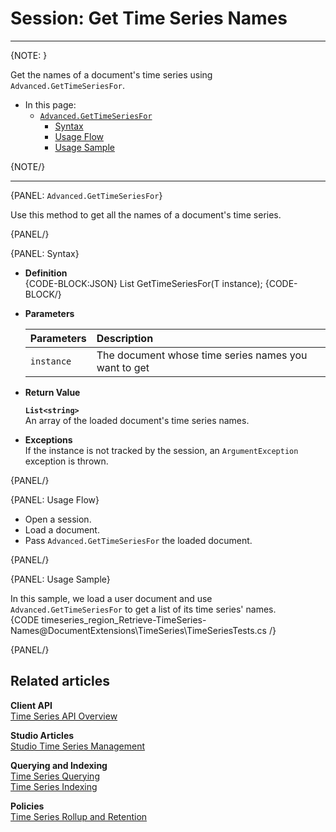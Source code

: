 ﻿# Session: Get Time Series Names

---

{NOTE: }

Get the names of a document's time series using 
`Advanced.GetTimeSeriesFor`.  

* In this page:  
   * [`Advanced.GetTimeSeriesFor`](../../../../../document-extensions/timeseries/client-api/session/get/get-names#advanced.gettimeseriesfor)  
      * [Syntax](../../../../../document-extensions/timeseries/client-api/session/get/get-names#syntax)  
      * [Usage Flow](../../../../../document-extensions/timeseries/client-api/session/get/get-names#usage-flow)  
      * [Usage Sample](../../../../../document-extensions/timeseries/client-api/session/get/get-names#usage-sample)  

{NOTE/}

---

{PANEL: `Advanced.GetTimeSeriesFor`}

Use this method to get all the names of a document's time series.  

{PANEL/}

{PANEL: Syntax}

* **Definition**  
  {CODE-BLOCK:JSON}
  List<string> GetTimeSeriesFor<T>(T instance);
  {CODE-BLOCK/}

* **Parameters**  

    | Parameters | Description |
    |:-------------|:-------------|
    | `instance` | The document whose time series names you want to get |

* **Return Value**  
     
     **`List<string>`**  
     An array of the loaded document's time series names.  

* **Exceptions**  
  If the instance is not tracked by the session, an `ArgumentException` exception is thrown.  

{PANEL/}

{PANEL: Usage Flow}

* Open a session.  
* Load a document.  
* Pass `Advanced.GetTimeSeriesFor` the loaded document.  

{PANEL/}

{PANEL: Usage Sample}

In this sample, we load a user document and use `Advanced.GetTimeSeriesFor` 
to get a list of its time series' names.  
{CODE timeseries_region_Retrieve-TimeSeries-Names@DocumentExtensions\TimeSeries\TimeSeriesTests.cs /}  

{PANEL/}

## Related articles

**Client API**  
[Time Series API Overview](../../../../../document-extensions/timeseries/client-api/overview)  

**Studio Articles**  
[Studio Time Series Management](../../../../../studio/database/document-extensions/time-series)  

**Querying and Indexing**  
[Time Series Querying](../../../../../document-extensions/timeseries/querying/overview-and-syntax)  
[Time Series Indexing](../../../../../document-extensions/timeseries/indexing)  

**Policies**  
[Time Series Rollup and Retention](../../../../../document-extensions/timeseries/rollup-and-retention)  

